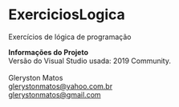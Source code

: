 # ExerciciosLogica
Exercícios de lógica de programação

<b>Informações do Projeto</b>
<br/>
Versão do Visual Studio usada: 2019 Community.<br/>
<br/>
Gleryston Matos<br/>
glerystonmatos@yahoo.com.br<br/>
glerystonmatos@gmail.com<br/>
